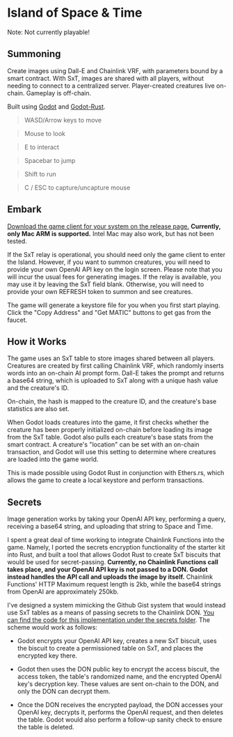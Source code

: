 # Island of Space & Time


Note: Not currently playable!

## Summoning

Create images using Dall-E and Chainlink VRF, with parameters bound by a smart contract. With SxT, images are shared with all players, without needing to connect to a centralized server. Player-created creatures live on-chain. Gameplay is off-chain. 

Built using [Godot](https://github.com/godotengine) and [Godot-Rust](https://github.com/godot-rust).


>WASD/Arrow keys to move

>Mouse to look

>E to interact

>Spacebar to jump

>Shift to run

>C / ESC to capture/uncapture mouse



## Embark

[Download the game client for your system on the release page.](https://github.com/Cactoidal/Island-of-Space-Time-Chainlink-Hackathon-Spring-2023/releases/tag/SxT_Island) **Currently, only Mac ARM is supported.**  Intel Mac may also work, but has not been tested.

If the SxT relay is operational, you should need only the game client to enter the Island. However, if you want to summon creatures, you will need to provide your own OpenAI API key on the login screen. Please note that you will incur the usual fees for generating images. If the relay is available, you may use it by leaving the SxT field blank. Otherwise, you will need to provide your own REFRESH token to summon and see creatures.

The game will generate a keystore file for you when you first start playing. Click the "Copy Address" and "Get MATIC" buttons to get gas from the faucet.


## How it Works

The game uses an SxT table to store images shared between all players. Creatures are created by first calling Chainlink VRF, which randomly inserts words into an on-chain AI prompt form. Dall-E takes the prompt and returns a base64 string, which is uploaded to SxT along with a unique hash value and the creature's ID.

On-chain, the hash is mapped to the creature ID, and the creature's base statistics are also set.

When Godot loads creatures into the game, it first checks whether the creature has been properly initialized on-chain before loading its image from the SxT table. Godot also pulls each creature's base stats from the smart contract. A creature's "location" can be set with an on-chain transaction, and Godot will use this setting to determine where creatures are loaded into the game world.

This is made possible using Godot Rust in conjunction with Ethers.rs, which allows the game to create a local keystore and perform transactions.


## Secrets

Image generation works by taking your OpenAI API key, performing a query, receiving a base64 string, and uploading that string to Space and Time.

I spent a great deal of time working to integrate Chainlink Functions into the game. Namely, I ported the secrets encryption functionality of the starter kit into Rust, and built a tool that allows Godot Rust to create SxT biscuits that would be used for secret-passing. **Currently, no Chainlink Functions call takes place, and your OpenAI API key is not passed to a DON. Godot instead handles the API call and uploads the image by itself.** Chainlink Functions' HTTP Maximum request length is 2kb, while the base64 strings from OpenAI are approximately 250kb.

I've designed a system mimicking the Github Gist system that would instead use SxT tables as a means of passing secrets to the Chainlink DON.   [You can find the code for this implementation under the secrets folder](secrets).  The scheme would work as follows:

* Godot encrypts your OpenAI API key, creates a new SxT biscuit, uses the biscuit to create a permissioned table on SxT, and places the encrypted key there.  

* Godot then uses the DON public key to encrypt the access biscuit, the access token, the table's randomized name, and the encrypted OpenAI key's decryption key.  These values are sent on-chain to the DON, and only the DON can decrypt them.  

* Once the DON receives the encrypted payload, the DON accesses your OpenAI key, decrypts it, performs the OpenAI request, and then deletes the table.  Godot would also perform a follow-up sanity check to ensure the table is deleted.

